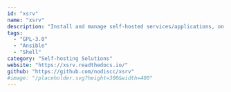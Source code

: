 ```yaml
---
id: "xsrv"
name: "xsrv"
description: "Install and manage self-hosted services/applications, on your own server(s)."
tags:
  - "GPL-3.0"
  - "Ansible"
  - "Shell"
category: "Self-hosting Solutions"
website: "https://xsrv.readthedocs.io/"
github: "https://github.com/nodiscc/xsrv"
#image: "/placeholder.svg?height=300&width=400"
---
```


